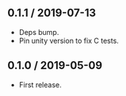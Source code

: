 0.1.1 / 2019-07-13
------------------

- Deps bump.
- Pin unity version to fix C tests.


0.1.0 / 2019-05-09
------------------

- First release.
